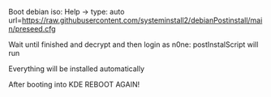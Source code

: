 Boot debian iso: Help -> type: auto url=https://raw.githubusercontent.com/systeminstall2/debianPostinstall/main/preseed.cfg <Enter>   

Wait until finished and decrypt and then login as n0ne: postInstalScript will run

Everything will be installed automatically

After booting into KDE REBOOT AGAIN!
